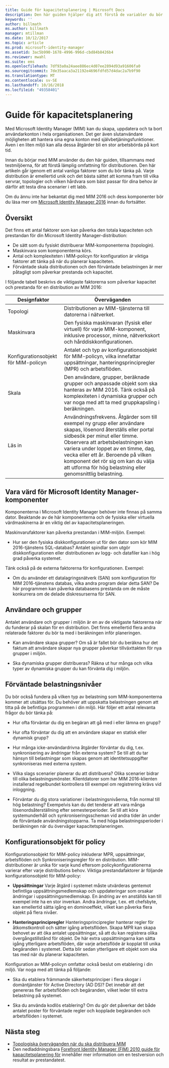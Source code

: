 ```yaml
---
title: Guide för kapacitetsplanering | Microsoft Docs
description: Den här guiden hjälper dig att förstå de variabler du bör tänka på innan du distribuerar MIM 2016, inklusive belastningsnivåer och policybeslut.
keywords: ''
author: billmath
ms.author: billmath
manager: mtillman
ms.date: 10/12/2017
ms.topic: article
ms.prod: microsoft-identity-manager
ms.assetid: 3ac5b990-1678-4996-996d-cbd84b8426b4
ms.reviewer: mwahl
ms.suite: ems
ms.openlocfilehash: 7df93a0a24aee886ec4d07ee2894d93a91606fa0
ms.sourcegitcommit: 7de35aaca3a21192e4696fdfd57d4dac2a7b9f90
ms.translationtype: MT
ms.contentlocale: sv-SE
ms.lasthandoff: 10/16/2018
ms.locfileid: "49358401"
---
```

# <a name="capacity-planning-guide"></a>Guide för kapacitetsplanering

Med Microsoft Identity Manager (MIM) kan du skapa, uppdatera och ta bort användarkonton i hela organisationen. Det ger även slutanvändare möjligheten att hantera sina egna konton med självbetjäningsfunktioner. Även i en liten miljö kan alla dessa åtgärder bli en stor arbetsbörda på kort tid.

Innan du börjar med MIM använder du den här guiden, tillsammans med testmiljöerna, för att förstå lämplig omfattning för distributionen. Den här artikeln går igenom ett antal vanliga faktorer som du bör tänka på. Varje distribution är emellertid unik och det bästa sättet att komma fram till vilka servrar, topologier och vilken hårdvara som bäst passar för dina behov är därför att testa dina scenarier i ett labb.

Om du ännu inte har bekantat dig med MIM 2016 och dess komponenter bör du läsa mer om  [Microsoft Identity Manager 2016](microsoft-identity-manager-2016.md) innan du fortsätter.

## <a name="overview"></a>Översikt

Det finns ett antal faktorer som kan påverka den totala kapaciteten och prestandan för din Microsoft Identity Manager-distribution:

- De sätt som du fysiskt distribuerar MIM-komponenterna (topologin).
- Maskinvara som komponenterna körs.
- Antal och komplexiteten i MIM-policyn för konfiguration är viktiga faktorer att tänka på när du planerar kapaciteten.
- Förväntade skala distributionen och den förväntade belastningen är mer påtagligt som påverkar prestanda och kapacitet.

I följande tabell beskrivs de viktigaste faktorerna som påverkar kapacitet och prestanda för en distribution av MIM 2016:

| Designfaktor | Överväganden |
| ------------- | -------------- |
| Topologi | Distributionen av MIM-tjänsterna till datorerna i nätverket. |
| Maskinvara | Den fysiska maskinvaran (fysisk eller virtuell) för varje MIM-komponent, inklusive processor, minne, nätverkskort och hårddiskkonfigurationen. |
| Konfigurationsobjekt för MIM-policyn | Antalet och typ av konfigurationsobjekt för MIM-policyn, vilka innefattar uppsättningar, hanteringsprincipregler (MPR) och arbetsflöden. |
| Skala | Den användare, grupper, beräknade grupper och anpassade objekt som ska hanteras av MIM 2016. Tänk också på komplexiteten i dynamiska grupper och var noga med att ta med gruppkapsling i beräkningen. |
| Läs in | Användningsfrekvens. Åtgärder som till exempel ny grupp eller användare skapas, lösenord återställs eller portal sidbesök per minut eller timme. Observera att arbetsbelastningen kan variera under loppet av en timme, dag, vecka eller ett år. Beroende på vilken komponent det rör sig om kan du välja att utforma för hög belastning eller genomsnittlig belastning. |

## <a name="hosting-microsoft-identity-manager-components"></a>Vara värd för Microsoft Identity Manager-komponenter

Komponenterna i Microsoft Identity Manager behöver inte finnas på samma dator. Beaktande av de här komponenterna och de fysiska eller virtuella värdmaskinerna är en viktig del av kapacitetsplaneringen.

Maskinvarufaktorer kan påverka prestandan i MIM-miljön. Exempel:

- Hur ser den fysiska diskkonfigurationen ut för den dator som kör MIM 2016-tjänstens SQL-databas? Antalet spindlar som utgör diskkonfigurationen eller distributionen av logg- och datafiler kan i hög grad påverka systemet.

Tänk också på de externa faktorerna för konfigurationen. Exempel:

- Om du använder ett datalagringsnätverk (SAN) som konfiguration för MIM 2016-tjänstens databas, vilka andra program delar detta SAN? De här programmen kan påverka databasens prestanda om de måste konkurrera om de delade diskresurserna för SAN.

## <a name="users-and-groups"></a>Användare och grupper

Antalet användare och grupper i miljön är en av de viktigaste faktorerna när du funderar på skalan för en distribution. Det finns emellertid flera andra relaterade faktorer du bör ta med i beräkningen inför planeringen.

- Kan användare skapa grupper? Om så är fallet bör du beräkna hur det faktum att användare skapar nya grupper påverkar tillväxttakten för nya grupper i miljön.

- Ska dynamiska grupper distribueras? Räkna ut hur många och vilka typer av dynamiska grupper du kan förvänta dig i miljön.

## <a name="expected-load-levels"></a>Förväntade belastningsnivåer

Du bör också fundera på vilken typ av belastning som MIM-komponenterna kommer att utsättas för. Du behöver att uppskatta belastningen genom att titta på de befintliga programmen i din miljö. Här följer ett antal relevanta frågor du bör tänka på:

- Hur ofta förväntar du dig en begäran att gå med i eller lämna en grupp?

- Hur ofta förväntar du dig att en användare skapar en statisk eller dynamisk grupp?

- Hur många icke-användardrivna åtgärder förväntar du dig, t.ex. synkronisering av ändringar från externa system? Se till att du tar hänsyn till belastningar som skapas genom att identitetsuppgifter synkroniseras med externa system.

- Vilka slags scenarier planerar du att distribuera? Olika scenarier bidrar till olika belastningsmönster. Klientdatorer som har MIM 2016-klienten installerad regelbundet kontrollera till exempel om registrering krävs vid inloggning.

- Förväntar du dig stora variationer i belastningsnivåerna, från normal till hög belastning? Exempelvis kan du det tenderar att vara många lösenordsåterställning efter semesterperioder. Se till att köra systemunderhåll och synkroniseringsscheman vid andra tider än under de förväntade användningstopparna. Ta med höga belastningsperioder i beräkningen när du överväger kapacitetsplaneringen.

## <a name="policy-configuration-objects"></a>Konfigurationsobjekt för policy

Konfigurationsobjekt för MIM-policy inkluderar MPR, uppsättningar, arbetsflöden och Synkroniseringsregler för en distribution. MIM-distributioner är unika för varje kund eftersom policykonfigurationerna varierar efter varje distributions behov. Viktiga prestandafaktorer är följande konfigurationsobjekt för MIM-policy:

- **Uppsättningar** Varje åtgärd i systemet måste utvärderas gentemot befintliga uppsättningsmedlemskap och uppdateringar som orsakar ändringar i uppsättningsmedlemskap. En ändring av en anställds kan till exempel inte ha en stor inverkan. Andra ändringar, t.ex. ett chefsbyte, kan emellertid sätta igång en dominoeffekt, vilket kan påverka flera objekt på flera nivåer.

- **Hanteringsprincipregler** Hanteringsprincipregler hanterar regler för åtkomstkontroll och sätter igång arbetsflöden. Skapa MPR kan skapa behovet av att öka antalet uppsättningar, så att du kan registrera olika övergångstillstånd för objekt. De här extra uppsättningarna kan sätta igång ytterligare arbetsflöden, där varje arbetsflöde är kopplat till unika begäranden i systemet. Detta blir sedan ytterligare ett objekt som ska tas med när du planerar kapaciteten.

Konfiguration av MIM-policyn omfattar också beslut om etablering i din miljö. Var noga med att tänka på följande:

- Ska du etablera främmande säkerhetsprinciper i flera skogar i domäntjänster för Active Directory (AD DS)? Det innebär att det genereras fler arbetsflöden och begäranden, vilket leder till extra belastning på systemet.

- Ska du använda kodlös etablering? Om du gör det påverkar det både antalet poster för förväntade regler och kopplade begäranden och arbetsflöden i systemet.

## <a name="next-steps"></a>Nästa steg

- [Topologiska överväganden när du ska distribuera MIM](topology-considerations.md)
- Den nedladdningsbara [Forefront Identity Manager (FIM) 2010 guide för kapacitetsplanering för](http://go.microsoft.com/fwlink/?LinkId=200180) innehåller mer information om en testversion och resultat av prestandatest.
